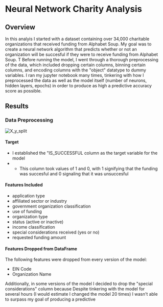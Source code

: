 # Neural Network Charity Analysis

## Overview

In this analyis I started with a dataset containing over 34,000 charitable organizations that received funding from Alphabet Soup. My goal was to create a neural network algorithm that predicts whether or not an organization will be succesful if they were to receive funding from Alphabet Soup. T Before running the model, I went through a thorough preprocessing of the data, which included dropping certain columns, binning certain columns, and encoding columns with the "object" datatype to dummy variables. I ran my jupyter notebook many times, tinkering with how I preprocessed the data as well as the model itself (number of neurons, hidden layers, epochs) in order to produce as high a predictive accuracy score as possible. 

## Results

### Data Preprocessing
![X_y_split](https://user-images.githubusercontent.com/95651156/168145113-0966393e-162b-44cc-9ad9-fee073559412.png)

#### Target
* I established the "IS_SUCCESSFUL column as the target variable for the model
 * * This column took values of 1 and 0, with 1 signifying that the funding was succesful and 0 signaling that it was unsuccesful

#### Features Included
  * application type
  * affiliated sector or industry
  * government organization classification
  * use of funding
  * organization type
  * status (active or inactive)
  * income classification
  * special considerations received (yes or no)
  * requested funding amount

#### Features Dropped from DataFrame
The following features were dropped from every version of the model:

* EIN Code
* Organization Name

Additionally, in some versions of the model I decided to drop the "special considerations" column because
Despite tinkering with the model for several hours (I would estimate I changed the model 20 times) I wasn't able to surpass my goal of producing a predictive 
